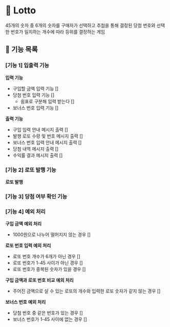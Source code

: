 # 🎯 Lotto
45개의 숫자 중 6개의 숫자를 구매자가 선택하고 추첨을 통해 결정된 당첨 번호와 선택한 번호가 일치하는 개수에 따라 등위를 결정하는 게임

## 🔧 기능 목록
### [기능 1] 입출력 기능   
**입력 기능**
* 구입할 금액 입력 기능 []
* 당첨 번호 입력 기능 []
    * 쉼표로 구분해 입력 받는다 []
* 보너스 번호 입력 기능 []

**출력 기능**
* 구입 입력 안내 메시지 출력 []
* 발행 로또 수량 및 번호 메시지 출력 []
* 보너스 번호 입력 안내 메시지 출력 []
* 당첨 내역 메시지 출력 []
* 수익률 결과 메시지 출력 []

### [기능 2] 로또 발행 기능
**로또 발행**

### [기능 3] 당첨 여부 확인 기능
### [기능 4] 예외 처리
**구입 금액 예외 처리**   
* 1000원으로 나누어 떨어지지 않는 경우 []    

**로또 번호 입력 예외 처리**   
* 로또 번호 개수가 6개가 아닌 경우 []
* 로또 번호가 1-45 사이가 아닌 경우 []
* 로또 번호가 중복된 숫자가 있을 경우 []   

**구입 금액과 로또 번호 비교 예외 처리**   
* 주어진 금액으로 살 수 있는 로또의 개수와 입력한 로또 숫자가 같지 않는 경우 []   

**보너스 번호 예외 처리**
* 당첨 번호 중 같은 번호가 있는 경우 []
* 보너스 번호가 1-45 사이에 없는 경우 []
